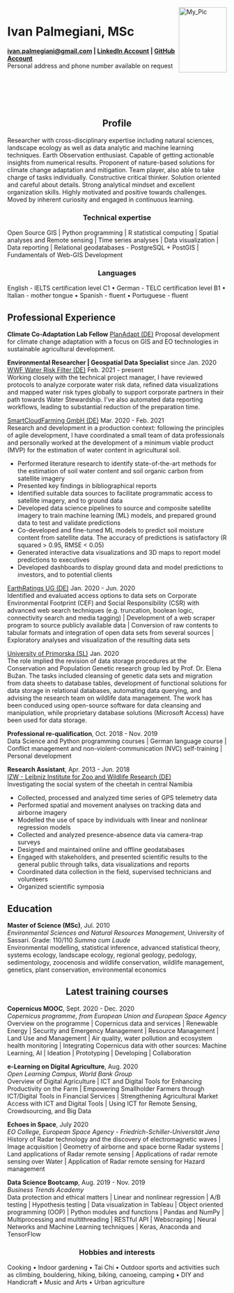 <img id="topright" src="../Pics/Pic_CV.jpg" alt="My_Pic" style="float: right;" width=110 height=150/>

<h1> Ivan Palmegiani, MSc </h1>

**<ivan.palmegiani@gmail.com> | [LinkedIn Account][2d6409ca]  |  [GitHub Account][e3281462]**   
Personal address and phone number available on request


  [2d6409ca]: https://www.linkedin.com/in/ivan-palmegiani-13a4a15b/ "My_LinkedIn"
  [e3281462]: https://github.com/IvanPalm "My_GitHub"

<br/><br/>
<br/><br/>

<center><h2> Profile </h2></center>
Researcher with cross-disciplinary expertise including natural sciences, landscape ecology as well as data analytic and machine learning techniques. Earth Observation enthusiast. Capable of getting actionable insights from numerical results. Proponent of nature-based solutions for climate change adaptation and mitigation. Team player, also able to take charge of tasks individually. Constructive critical thinker. Solution oriented and careful about details. Strong analytical mindset and excellent organization skills. Highly motivated and positive towards challenges. Moved by inherent curiosity and engaged in continuous learning.


<center><h3> Technical expertise </h3></center>
Open Source GIS | Python programming | R statistical computing | Spatial analyses and Remote sensing | Time series analyses | Data visualization | Data reporting | Relational geodatabases - PostgreSQL + PostGIS | Fundamentals of Web-GIS Development

<center><h3> Languages </h3></center>
English - IELTS certification level C1 • German - TELC certification level B1 • Italian - mother tongue • Spanish - fluent • Portuguese - fluent

<h2> Professional Experience </h2>

**Climate Co-Adaptation Lab Fellow**
[PlanAdapt (DE)][sbgr7oig]
Proposal development for climate change adaptation with a focus on GIS and EO technologies in sustainable agricultural development.

**Environmental Researcher | Geospatial Data Specialist** since Jan. 2020  
[WWF Water Risk Filter (DE)][8hbi6ucv] Feb. 2021 - present  
Working closely with the technical project manager, I have reviewed protocols to analyze corporate water risk data, refined data visualizations and mapped water risk types globally to support corporate partners in their path towards Water Stewardship. I've also automated data reporting workflows, leading to substantial reduction of the preparation time.

[SmartCloudFarming GmbH (DE)][2dg5i84s] Mar. 2020 - Feb. 2021  
Research and development in a production context: following the principles of agile development, I have coordinated a small team of data professionals and personally worked at the development of a minimum viable product (MVP) for the estimation of water content in agricultural soil.

- Performed literature research to identify state-of-the-art methods for the estimation of soil water content and soil organic carbon from satellite imagery
- Presented key findings in bibliographical reports
- Identified suitable data sources to facilitate programmatic access to satellite imagery, and to ground data  
- Developed data science pipelines to source and composite satellite imagery to train machine learning (ML) models, and prepared ground data to test and validate predictions
- Co-developed and fine-tuned ML models to predict soil moisture content from satellite data. The accuracy of predictions is satisfactory (R squared > 0.95, RMSE < 0.05)
- Generated interactive data visualizations and 3D maps to report model predictions to executives
- Developed dashboards to display ground data and model predictions to investors, and to potential clients  

[EarthRatings UG (DE)][sf46gh40] Jan. 2020 - Jun. 2020   
Identified and evaluated access options to data sets on Corporate Environmental Footprint (CEF) and Social Responsibility (CSR) with advanced web search techniques (e.g. truncation, boolean logic, connectivity search and media tagging) | Development of a web scraper program to source publicly available data | Conversion of raw contents to tabular formats and integration of open data sets from several sources | Exploratory analyses and visualization of the resulting data sets

[University of Primorska (SL)][bv7kewda]  Jan. 2020  
The role implied the revision of data storage procedures at the Conservation and Population Genetic research group led by Prof. Dr. Elena Bužan. The tasks included cleansing of genetic data sets and migration from data sheets to database tables, development of functional solutions for data storage in relational databases, automating data querying, and advising the research team on wildlife data management.
The work has been conduced using open-source software for data cleansing and manipulation, while proprietary database solutions (Microsoft Access) have been used for data storage.

**Professional re-qualification**, Oct. 2018 - Nov. 2019  
Data Science and Python programming courses | German language course | Conflict management and non-violent-communication (NVC) self-training | Personal development

**Research Assistant**, Apr. 2013 - Jun. 2018  
[IZW - Leibniz Institute for Zoo and Wildlife Research (DE)][bb58fb82]  
Investigating the social system of the cheetah in central Namibia  
- Collected, processed and analyzed time series of GPS telemetry data
- Performed spatial and movement analyses on tracking data and airborne imagery
- Modelled the use of space by individuals with linear and nonlinear regression models
- Collected and analyzed presence-absence data via camera-trap surveys
- Designed and maintained online and offline geodatabases
- Engaged with stakeholders, and presented scientific results to the general public  through talks, data visualizations and reports
- Coordinated data collection in the field, supervised technicians and volunteers
- Organized scientific symposia  

[sbgr7oig]: https://www.plan-adapt.org/ "PlanAdapt"
[8hbi6ucv]: https://waterriskfilter.panda.org/ "WRF-WWF"
[2dg5i84s]: https://smartcloudfarming.com/ "SCF"
[sf46gh40]: https://www.earthratings.com/ "ERs"
[bv7kewda]: https://www.famnit.upr.si/en/ "UniPRIS"
[bb58fb82]: http://www.izw-berlin.de/welcome.html "IZW"

<h2> Education </h2>

**Master of Science (MSc)**, Jul. 2010  
*Environmental Sciences and Natural Resources Management*, University of Sassari. Grade: 110/110 *Summa cum Laude*  
Environmental modelling, statistical inference, advanced statistical theory, systems ecology, landscape ecology, regional geology, pedology, sedimentology, zoocenosis and wildlife conservation, wildlife management, genetics, plant conservation, environmental economics

<center><h2> Latest training courses </h2></center>

**Copernicus MOOC**, Sept. 2020 - Dec. 2020  
*Copernicus programme, from European Union and European Space Agency*  
Overview on the programme | Copernicus data and services | Renewable Energy | Security and Emergency Management | Resource Management | Land Use and Management | Air quality, water pollution and ecosystem health monitoring | Integrating Copernicus data with other sources: Machine Learning, AI | Ideation | Prototyping | Developing | Collaboration  

**e-Learning on Digital Agriculture**, Aug. 2020  
*Open Learning Campus, World Bank Group*  
Overview of Digital Agriculture | ICT and Digital Tools for Enhancing Productivity on the Farm | Empowering Smallholder Farmers through ICT/Digital Tools in Financial Services | Strengthening Agricultural Market Access with ICT and Digital Tools | Using ICT for Remote Sensing, Crowdsourcing, and Big Data

**Echoes in Space**, July 2020  
*EO College, European Space Agency - Friedrich-Schiller-Universität Jena*  
History of Radar technology and the discovery of electromagnetic waves | Image acquisition | Geometry of airborne and space borne Radar systems | Land applications of Radar remote sensing | Applications of radar remote sensing over Water | Application of Radar remote sensing for Hazard management

**Data Science Bootcamp**, Aug. 2019 - Nov. 2019   
*Business Trends Academy*  
Data protection and ethical matters | Linear and nonlinear regression | A/B testing | Hypothesis testing | Data visualization in Tableau | Object oriented programming (OOP) | Python modules and functions | Pandas and NumPy | Multiprocessing and multithreading | RESTful API | Webscraping | Neural Networks and Machine Learning techniques | Keras, Anaconda and TensorFlow

<center><h3> Hobbies and interests </h3></center>  
Cooking • Indoor gardening • Tai Chi • Outdoor sports and activities such as climbing, bouldering, hiking, biking, canoeing, camping • DIY and Handicraft • Music and Arts • Urban agriculture
